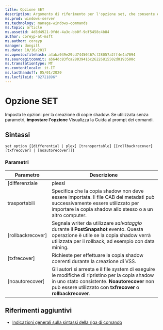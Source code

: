 ```yaml
---
title: Opzione SET
description: Argomento di riferimento per l'opzione set, che consente di impostare le opzioni per la creazione di copie shadow.
ms.prod: windows-server
ms.technology: manage-windows-commands
ms.topic: article
ms.assetid: 4d8d4921-9fdd-4a3c-bb0f-9df5458c4b84
author: coreyp-at-msft
ms.author: coreyp
manager: dongill
ms.date: 10/16/2017
ms.openlocfilehash: a4aba049e29cd74450467cf28057a2ff4e4a7094
ms.sourcegitcommit: ab64dc83fca28039416c26226815502d0193500c
ms.translationtype: MT
ms.contentlocale: it-IT
ms.lasthandoff: 05/01/2020
ms.locfileid: "82721896"
---
```

# <a name="set-option"></a>Opzione SET

Imposta le opzioni per la creazione di copie shadow. Se utilizzata senza parametri, **impostare l'opzione** Visualizza la Guida al prompt dei comandi.

## <a name="syntax"></a>Sintassi

```
set option {[differential | plex] [transportable] [[rollbackrecover] [txfrecover] | [noautorecover]]}
```

### <a name="parameters"></a>Parametri

|     Parametro     |                                                                                                  Descrizione                                                                                                  |
|-------------------|---------------------------------------------------------------------------------------------------------------------------------------------------------------------------------------------------------------|
|   [differenziale   |                                                                                                     plessi                                                                                                     |
|  trasportabili  |                       Specifica che la copia shadow non deve essere importata. Il file CAB dei metadati può successivamente essere utilizzato per importare la copia shadow allo stesso o a un altro computer.                       |
| [rollbackrecover] |                     Segnala writer da utilizzare *salvataggio* durante il **PostSnapshot** evento. Questa operazione è utile se la copia shadow verrà utilizzata per il rollback, ad esempio con data mining.                      |
|   [txfrecover]    |                                                               Richieste per effettuare la copia shadow coerenti durante la creazione di VSS.                                                                |
|  [noautorecover]  | Gli autori si arresta e il file system di eseguire le modifiche di ripristino per la copia shadow in uno stato consistente. **Noautorecover** non può essere utilizzato con **txfrecover** o **rollbackrecover**. |

## <a name="additional-references"></a>Riferimenti aggiuntivi

- [Indicazioni generali sulla sintassi della riga di comando](command-line-syntax-key.md)